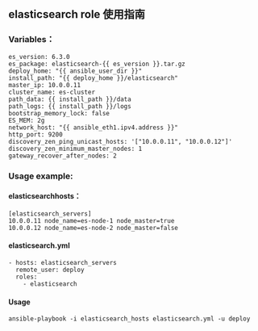 ## elasticsearch role 使用指南

### Variables：

    es_version: 6.3.0
    es_package: elasticsearch-{{ es_version }}.tar.gz
    deploy_home: "{{ ansible_user_dir }}"
    install_path: "{{ deploy_home }}/elasticsearch"
    master_ip: 10.0.0.11
    cluster_name: es-cluster
    path_data: {{ install_path }}/data
    path_logs: {{ install_path }}/logs
    bootstrap_memory_lock: false
    ES_MEM: 2g
    network_host: "{{ ansible_eth1.ipv4.address }}"
    http_port: 9200
    discovery_zen_ping_unicast_hosts: '["10.0.0.11", "10.0.0.12"]'
    discovery_zen_minimum_master_nodes: 1
    gateway_recover_after_nodes: 2

### Usage example:

#### elasticsearchhosts：

    [elasticsearch_servers]
    10.0.0.11 node_name=es-node-1 node_master=true
    10.0.0.12 node_name=es-node-2 node_master=false

#### elasticsearch.yml

    - hosts: elasticsearch_servers
      remote_user: deploy
      roles:
        - elasticsearch

#### Usage

`ansible-playbook -i elasticsearch_hosts elasticsearch.yml -u deploy`
